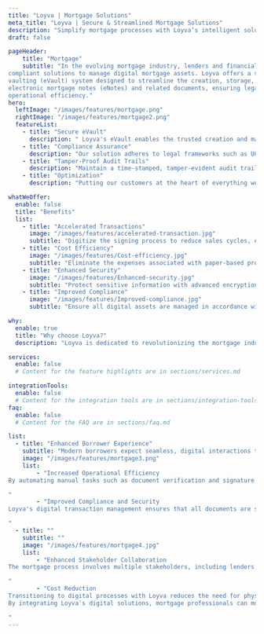 ```yaml
---
title: "Loyva | Mortgage Solutions"
meta_title: "Loyva | Secure & Streamlined Mortgage Solutions"
description: "Simplify mortgage processes with Loyva’s intelligent solutions. Manage applications, automate approvals, and ensure compliance effortlessly."
draft: false

pageHeader:
    title: "Mortgage"
    subtitle: "In the evolving mortgage industry, lenders and financial institutions require efficient, secure, and 
compliant solutions to manage digital mortgage assets. Loyva offers a state-of-the-art electronic 
vaulting (eVault) system designed to streamline the creation, storage, and management of 
electronic mortgage notes (eNotes) and related documents, ensuring legal enforceability and 
operational efficiency."
hero:
  leftImage: "/images/features/mortgage.png"
  rightImage: "/images/features/mortgage2.png"
  featureList:
    - title: "Secure eVault"
      description: " Loyva's eVault enables the trusted creation and management of authentic digital mortgage contracts, ensuring they remain negotiable and transferable throughout their lifecycle."
    - title: "Compliance Assurance"
      description: "Our solution adheres to legal frameworks such as UCC Section 9-105, ESIGN, and UETA, providing confidence that your digital mortgage assets meet all regulatory requirements."
    - title: "Tamper-Proof Audit Trails"
      description: "Maintain a time-stamped, tamper-evident audit trail that tracks all activities related to your digital mortgage assets, ensuring transparency and security."
    - title: "Optimization"
      description: "Putting our customers at the heart of everything we do, we strive to deliver exceptional experiences."

whatWeOffer:
  enable: false
  title: "Benefits"
  list:
    - title: "Accelerated Transactions"
      image: "/images/features/accelerated-transaction.jpg"
      subtitle: "Digitize the signing process to reduce sales cycles, enabling quicker access to capital and improved customer satisfaction."
    - title: "Cost Efficiency"
      image: "/images/features/Cost-efficiency.jpg"
      subtitle: "Eliminate the expenses associated with paper-based processes, such as printing, shipping, and storage, leading to significant cost savings."
    - title: "Enhanced Security"
      image: "/images/features/Enhanced-security.jpg"
      subtitle: "Protect sensitive information with advanced encryption and controlled access, reducing the risk of fraud and unauthorized alterations."
    - title: "Improved Compliance"
      image: "/images/features/Improved-compliance.jpg"
      subtitle: "Ensure all digital assets are managed in accordance with industry regulations, minimizing legal risks and enhancing market liquidity"

why:
  enable: true
  title: "Why choose Loyva?"
  description: "Loyva is dedicated to revolutionizing the mortgage industry with cutting-edge digital solutions that streamline processes, enhance security, and ensure compliance. Our eVault technology is designed specifically for mortgage lenders, servicers, and investors, providing a secure and efficient platform for managing digital mortgage assets with confidence. Embrace the future of mortgage document management with Loyva and experience a seamless, fully digital workflow."

services:
  enable: false
  # Content for the feature highlights are in sections/services.md

integrationTools: 
  enable: false
  # Content for the integration tools are in sections/integration-tools.md
faq:
  enable: false
  # Content for the FAQ are in sections/faq.md

list:
  - title: "Enhanced Borrower Experience"
    subtitle: "Modern borrowers expect seamless, digital interactions throughout their mortgage journey. Loyva's platform facilitates this by allowing borrowers to review and sign documents electronically, reducing the stress and time associated with traditional paper-based processes. This convenience leads to higher borrower satisfaction and loyalty."
    image: "/images/features/mortgage3.png"
    list:
        - "Increased Operational Efficiency
By automating manual tasks such as document verification and signature collection, Loyva streamlines the mortgage closing process. This automation reduces errors and accelerates closing times, enabling lenders to process more loans with the same resources, thereby increasing profitability.

"
        - "Improved Compliance and Security
Loyva's digital transaction management ensures that all documents are securely stored and easily accessible, maintaining compliance with industry regulations. Features like eVaulting provide a secure repository for electronic notes (eNotes), ensuring the authenticity and legal

"
  - title: ""
    subtitle: ""
    image: "/images/features/mortgage4.jpg"
    list:
        - "Enhanced Stakeholder Collaboration
The mortgage process involves multiple stakeholders, including lenders, title companies, and notaries. Loyva's platform fosters better collaboration among these parties by providing real-time updates and a centralized system for document management, leading to smoother transactions and reduced miscommunication

"
        - "Cost Reduction
Transitioning to digital processes with Loyva reduces the need for physical storage, printing, and mailing of documents, leading to significant cost savings. Additionally, the reduction in errors and faster processing times contribute to lower operational costs. ​
By integrating Loyva's digital solutions, mortgage professionals can modernize their operations, meet the evolving expectations of borrowers, and stay competitive in a rapidly changing industry landscape.

"
---
```

